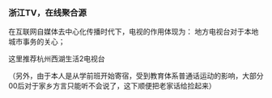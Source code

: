 ### 浙江TV，在线聚合源



在互联网自媒体去中心化传播时代下，电视的作用体现为：
地方电视台对于本地城市事务的关心；

这里推荐杭州西湖生活2电视台

（另外，由于本人是从学前班开始寄宿，受到教育体系普通话运动的影响，大部分00后对于家乡方言只能听不会说了，这下顺便把老家话给捡起来）
